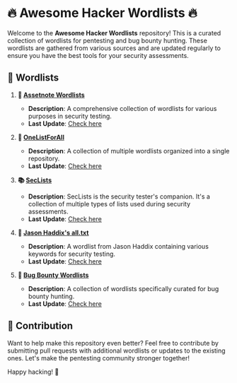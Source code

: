 # 🔥 Awesome Hacker Wordlists 🔥

Welcome to the **Awesome Hacker Wordlists** repository! This is a curated collection of wordlists for pentesting and bug bounty hunting. These wordlists are gathered from various sources and are updated regularly to ensure you have the best tools for your security assessments.

## 📜 Wordlists

1. **🔗 [Assetnote Wordlists](https://wordlists.assetnote.io/)**
   - **Description**: A comprehensive collection of wordlists for various purposes in security testing.
   - **Last Update**: [Check here](https://wordlists.assetnote.io/)

2. **📂 [OneListForAll](https://github.com/six2dez/OneListForAll)**
   - **Description**: A collection of multiple wordlists organized into a single repository.
   - **Last Update**: [Check here](https://github.com/six2dez/OneListForAll)

3. **📚 [SecLists](https://github.com/danielmiessler/SecLists)**
   - **Description**: SecLists is the security tester's companion. It's a collection of multiple types of lists used during security assessments.
   - **Last Update**: [Check here](https://github.com/danielmiessler/SecLists)

4. **📝 [Jason Haddix's all.txt](https://gist.github.com/jhaddix/86a06c5dc309d08580a018c66354a056)**
   - **Description**: A wordlist from Jason Haddix containing various keywords for security testing.
   - **Last Update**: [Check here](https://gist.github.com/jhaddix/86a06c5dc309d08580a018c66354a056)

5. **🐞 [Bug Bounty Wordlists](https://github.com/Karanxa/Bug-Bounty-Wordlists)**
   - **Description**: A collection of wordlists specifically curated for bug bounty hunting.
   - **Last Update**: [Check here](https://github.com/Karanxa/Bug-Bounty-Wordlists)

## 🚀 Contribution

Want to help make this repository even better? Feel free to contribute by submitting pull requests with additional wordlists or updates to the existing ones. Let's make the pentesting community stronger together!



Happy hacking! 🎉
